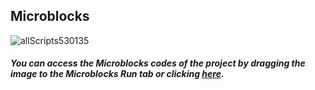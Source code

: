 ## Microblocks

![allScripts530135](https://user-images.githubusercontent.com/112697142/197478925-5da2bc2c-cabf-4d64-97bb-a03cfb155f33.png)


##### You can access the Microblocks codes of the project by dragging the image to the Microblocks Run tab or clicking [here](https://microblocks.fun/run/microblocks.html#scripts=GP%20Scripts%0Adepends%20%27IR%20Motion%20%28PIR%29%27%20%27PicoBricks%27%20%27Tone%27%0A%0Ascript%20776%20101%20%7B%0AwhenBroadcastReceived%20%27activated%27%0Apb_set_red_LED%20true%0AwaitUntil%20%28PIR%2014%29%0AsendBroadcast%20%27motion%20detected%27%0A%7D%0A%0Ascript%20531%20106%20%7B%0AwhenCondition%20%28pb_button%29%0AwaitMillis%203000%0AsendBroadcast%20%27activated%27%0A%7D%0A%0Ascript%20991%20267%20%7B%0AwhenCondition%20%28digitalReadOp%201%29%0ArepeatUntil%20%28pb_button%29%20%7B%0A%20%20%27play%20tone%27%20%27F%27%201%20500%0A%20%20pb_set_red_LED%20true%0A%20%20waitMillis%20500%0A%20%20%27play%20tone%27%20%27G%27%202%20500%0A%20%20pb_set_red_LED%20false%0A%20%20waitMillis%20500%0A%7D%0A%7D%0A%0Ascript%20581%20272%20%7B%0AwhenBroadcastReceived%20%27motion%20detected%27%0Aforever%20%7B%0A%20%20%27play%20tone%27%20%27C%27%200%20200%0A%20%20%27play%20tone%27%20%27E%27%203%20100%0A%20%20%27play%20tone%27%20%27C%27%202%20150%0A%20%20%27play%20tone%27%20%27F%27%201%20300%0A%7D%0A%7D%0A%0A "here").
